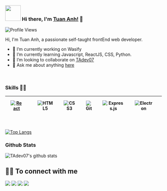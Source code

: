 ### <img src="https://i.pinimg.com/originals/00/4b/17/004b173f6e3d6843df10114e087f30a8.gif" width="50" height="50" /> Hi there, I'm [Tuan Anh!](https://tadev07.com) 👋
![Profile Views](https://hits.seeyoufarm.com/api/count/incr/badge.svg?url=https://github.com/TAdev07/&title=Profile%20Views)

Hi, I'm Tuan Anh, a passionate self-taught frontEnd web developer.

- 🔭 I’m currently working on Wasify 
- 🌱 I’m currently learning Javascript, ReactJS, CSS,  Python.
- 👯 I’m looking to collaborate on [TAdev07](https://github.com/TAdev07.github.io)
- 💬 Ask me about anything [here](https://github.com/TAdev07/TAdev07/issues)
<br>

### Skills 👨‍💻

| [<img style="margin: 10px" src="https://profilinator.rishav.dev/skills-assets/react-original-wordmark.svg" alt="React" height="25" />](https://reactjs.org/) | [<img src="https://raw.githubusercontent.com/github/explore/80688e429a7d4ef2fca1e82350fe8e3517d3494d/topics/bootstrap/bootstrap.png" alt="Bootstrap" width="24">](https://getbootstrap.com/) | <img style="margin: 10px" src="https://profilinator.rishav.dev/skills-assets/html5-original-wordmark.svg" alt="HTML5" height="25" /> | <img style="margin: 10px" src="https://profilinator.rishav.dev/skills-assets/css3-original-wordmark.svg" alt="CSS3" height="25" /> | <img style="margin: 10px" src="https://profilinator.rishav.dev/skills-assets/git-scm-icon.svg" alt="Git" height="25" /> | <img style="margin: 10px" src="https://profilinator.rishav.dev/skills-assets/express-original-wordmark.svg" alt="Express.js" height="25" /> | <img style="margin: 10px" src="https://profilinator.rishav.dev/skills-assets/electron-original.svg" alt="Electron" height="25" /> | <img style="margin: 10px" src="https://profilinator.rishav.dev/skills-assets/nodejs-original-wordmark.svg" alt="Node.js" height="25" /> | <img style="margin: 10px" src="https://profilinator.rishav.dev/skills-assets/flutterio-icon.svg" alt="Flutter" height="25" />     | [<img style="margin: 10px" src="https://profilinator.rishav.dev/skills-assets/javascript-original.svg" alt="JavaScript" height="25" />](https://jquery.com/) |
| ------------------------------------------------------------------------------------------------------------------------------------------------------------ | -------------------------------------------------------------------------------------------------------------------------------------------------------------------------------------------- | ------------------------------------------------------------------------------------------------------------------------------------ | ---------------------------------------------------------------------------------------------------------------------------------- | ----------------------------------------------------------------------------------------------------------------------- | ------------------------------------------------------------------------------------------------------------------------------------------- | --------------------------------------------------------------------------------------------------------------------------------- | --------------------------------------------------------------------------------------------------------------------------------------- | --- | ------------------------------------------------------------------------------------------------------------------------------------------------------------ |
<br>

[![Top Langs](https://github-readme-stats.vercel.app/api/top-langs/?username=TAdev07&layout=compact&theme=tokyonight)](https://github.com/TAdev07/)

### Github Stats

![TAdev07's github stats](https://github-readme-stats.vercel.app/api?username=TAdev07&show_icons=true&count_private=true&theme=tokyonight)

<summary><h2>🤝🏻 To connect with me</h2></summary>

<p align = "center">
 
[<img src ="https://img.shields.io/badge/portfolio-%23.svg?&style=for-the-badge&logo=&logoColor=white%22">](https://github.com/TAdev07/TAdev07)
[<img src="https://img.shields.io/badge/twitter-%231DA1F2.svg?&style=for-the-badge&logo=twitter&logoColor=white" />](https://twitter.com/unhezitating) 
[<img src="https://img.shields.io/badge/linkedin-%230077B5.svg?&style=for-the-badge&logo=linkedin&logoColor=white" />](https://www.linkedin.com/in/tu%E1%BA%A5n-anh-nguy%E1%BB%85n-12bb99143/)
[<img src="https://img.shields.io/badge/facebook-%231877F2.svg?&style=for-the-badge&logo=facebook&logoColor=white" />](https://www.facebook.com/tuananh183461/)

</p>
